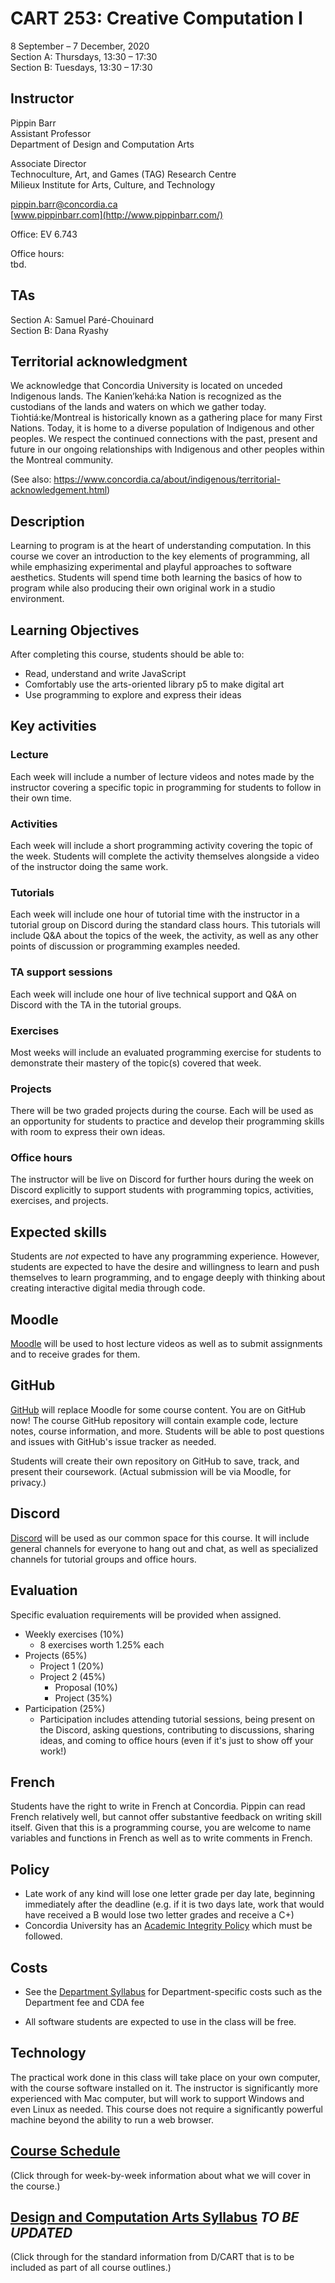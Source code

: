 # CART 253: Creative Computation I

8 September – 7 December, 2020  
Section A: Thursdays, 13:30 – 17:30  
Section B: Tuesdays, 13:30 – 17:30


## Instructor

Pippin Barr  
Assistant Professor  
Department of Design and Computation Arts  

Associate Director  
Technoculture, Art, and Games (TAG) Research Centre  
Milieux Institute for Arts, Culture, and Technology

[pippin.barr@concordia.ca](mailto:pippin.barr@concordia.ca)  
[www.pippinbarr.com](http://www.pippinbarr.com/)  

Office: EV 6.743  

Office hours:  
tbd.


## TAs

Section A: Samuel Paré-Chouinard  
Section B: Dana Ryashy


## Territorial acknowledgment

We acknowledge that Concordia University is located on unceded Indigenous lands. The Kanien’kehá:ka Nation is recognized as the custodians of the lands and waters on which we gather today. Tiohtiá:ke/Montreal is historically known as a gathering place for many First Nations. Today, it is home to a diverse population of Indigenous and other peoples. We respect the continued connections with the past, present and future in our ongoing relationships with Indigenous and other peoples within the Montreal community.

(See also: https://www.concordia.ca/about/indigenous/territorial-acknowledgement.html)


## Description

Learning to program is at the heart of understanding computation. In this course we cover an introduction to the key elements of programming, all while emphasizing experimental and playful approaches to software aesthetics. Students will spend time both learning the basics of how to program while also producing their own original work in a studio environment.


## Learning Objectives

After completing this course, students should be able to:

- Read, understand and write JavaScript
- Comfortably use the arts-oriented library p5 to make digital art
- Use programming to explore and express their ideas


## Key activities

### Lecture
Each week will include a number of lecture videos and notes made by the instructor covering a specific topic in programming for students to follow in their own time.

### Activities
Each week will include a short programming activity covering the topic of the week. Students will complete the activity themselves alongside a video of the instructor doing the same work.

### Tutorials
Each week will include one hour of tutorial time with the instructor in a tutorial group on Discord during the standard class hours. This tutorials will include Q&A about the topics of the week, the activity, as well as any other points of discussion or programming examples needed.

### TA support sessions
Each week will include one hour of live technical support and Q&A on Discord with the TA in the tutorial groups.

### Exercises
Most weeks will include an evaluated programming exercise for students to demonstrate their mastery of the topic(s) covered that week.

### Projects
There will be two graded projects during the course. Each will be used as an opportunity for students to practice and develop their programming skills with room to express their own ideas.

### Office hours
The instructor will be live on Discord for further hours during the week on Discord explicitly to support students with programming topics, activities, exercises, and projects.


## Expected skills

Students are _not_ expected to have any programming experience. However, students are expected to have the desire and willingness to learn and push themselves to learn programming, and to engage deeply with thinking about creating interactive digital media through code.

## Moodle

[Moodle](https://moodle.concordia.ca/) will be used to host lecture videos as well as to submit assignments and to receive grades for them.

## GitHub

[GitHub](https://www.github.com) will replace Moodle for some course content. You are on GitHub now! The course GitHub repository will contain example code, lecture notes, course information, and more. Students will be able to post questions and issues with GitHub's issue tracker as needed.

Students will create their own repository on GitHub to save, track, and present their coursework. (Actual submission will be via Moodle, for privacy.)

## Discord

[Discord](https://discord.com/) will be used as our common space for this course. It will include general channels for everyone to hang out and chat, as well as specialized channels for tutorial groups and office hours.

## Evaluation

Specific evaluation requirements will be provided when assigned.

* Weekly exercises (10%)
   * 8 exercises worth 1.25% each
* Projects (65%)
  * Project 1 (20%)
  * Project 2 (45%)
    - Proposal (10%)
    - Project (35%)
* Participation (25%)
   * Participation includes attending tutorial sessions, being present on the Discord, asking questions, contributing to discussions, sharing ideas, and coming to office hours (even if it's just to show off your work!)

## French

Students have the right to write in French at Concordia. Pippin can read French relatively well, but cannot offer substantive feedback on writing skill itself. Given that this is a programming course, you are welcome to name variables and functions in French as well as to write comments in French.

## Policy

* Late work of any kind will lose one letter grade per day late, beginning immediately after the deadline (e.g. if it is two days late, work that would have received a B would lose two letter grades and receive a C+)
* Concordia University has an [Academic Integrity Policy](https://www.concordia.ca/students/academic-integrity.html) which must be followed.


## Costs

- See the [Department Syllabus](dcart-syllabus-2020.pdf) for Department-specific costs such as the Department fee and CDA fee
* All software students are expected to use in the class will be free.


## Technology

The practical work done in this class will take place on your own computer, with the course software installed on it. The instructor is significantly more experienced with Mac computer, but will work to support Windows and even Linux as needed. This course does not require a significantly powerful machine beyond the ability to run a web browser.


## [Course Schedule](./Course-Schedule.md)

(Click through for week-by-week information about what we will cover in the course.)


## [Design and Computation Arts Syllabus](dcart-syllabus-2020.pdf) ___TO BE UPDATED___

(Click through for the standard information from D/CART that is to be included as part of all course outlines.)
